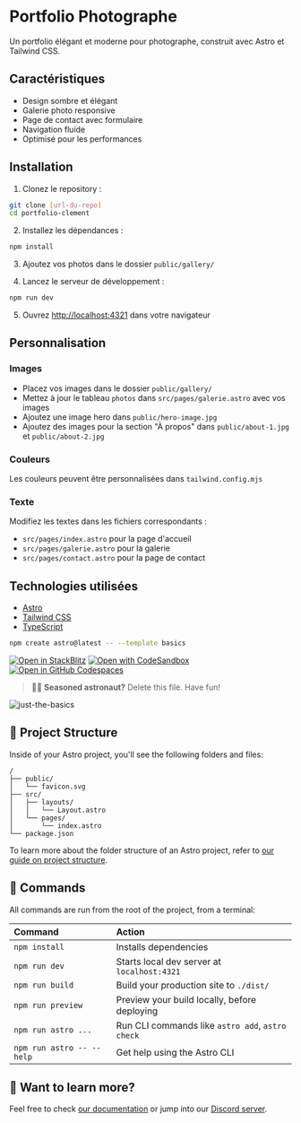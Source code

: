 # Portfolio Photographe

Un portfolio élégant et moderne pour photographe, construit avec Astro et Tailwind CSS.

## Caractéristiques

- Design sombre et élégant
- Galerie photo responsive
- Page de contact avec formulaire
- Navigation fluide
- Optimisé pour les performances

## Installation

1. Clonez le repository :
```bash
git clone [url-du-repo]
cd portfolio-clement
```

2. Installez les dépendances :
```bash
npm install
```

3. Ajoutez vos photos dans le dossier `public/gallery/`

4. Lancez le serveur de développement :
```bash
npm run dev
```

5. Ouvrez [http://localhost:4321](http://localhost:4321) dans votre navigateur

## Personnalisation

### Images
- Placez vos images dans le dossier `public/gallery/`
- Mettez à jour le tableau `photos` dans `src/pages/galerie.astro` avec vos images
- Ajoutez une image hero dans `public/hero-image.jpg`
- Ajoutez des images pour la section "À propos" dans `public/about-1.jpg` et `public/about-2.jpg`

### Couleurs
Les couleurs peuvent être personnalisées dans `tailwind.config.mjs`

### Texte
Modifiez les textes dans les fichiers correspondants :
- `src/pages/index.astro` pour la page d'accueil
- `src/pages/galerie.astro` pour la galerie
- `src/pages/contact.astro` pour la page de contact

## Technologies utilisées

- [Astro](https://astro.build)
- [Tailwind CSS](https://tailwindcss.com)
- [TypeScript](https://www.typescriptlang.org)

```sh
npm create astro@latest -- --template basics
```

[![Open in StackBlitz](https://developer.stackblitz.com/img/open_in_stackblitz.svg)](https://stackblitz.com/github/withastro/astro/tree/latest/examples/basics)
[![Open with CodeSandbox](https://assets.codesandbox.io/github/button-edit-lime.svg)](https://codesandbox.io/p/sandbox/github/withastro/astro/tree/latest/examples/basics)
[![Open in GitHub Codespaces](https://github.com/codespaces/badge.svg)](https://codespaces.new/withastro/astro?devcontainer_path=.devcontainer/basics/devcontainer.json)

> 🧑‍🚀 **Seasoned astronaut?** Delete this file. Have fun!

![just-the-basics](https://github.com/withastro/astro/assets/2244813/a0a5533c-a856-4198-8470-2d67b1d7c554)

## 🚀 Project Structure

Inside of your Astro project, you'll see the following folders and files:

```text
/
├── public/
│   └── favicon.svg
├── src/
│   ├── layouts/
│   │   └── Layout.astro
│   └── pages/
│       └── index.astro
└── package.json
```

To learn more about the folder structure of an Astro project, refer to [our guide on project structure](https://docs.astro.build/en/basics/project-structure/).

## 🧞 Commands

All commands are run from the root of the project, from a terminal:

| Command                   | Action                                           |
| :------------------------ | :----------------------------------------------- |
| `npm install`             | Installs dependencies                            |
| `npm run dev`             | Starts local dev server at `localhost:4321`      |
| `npm run build`           | Build your production site to `./dist/`          |
| `npm run preview`         | Preview your build locally, before deploying     |
| `npm run astro ...`       | Run CLI commands like `astro add`, `astro check` |
| `npm run astro -- --help` | Get help using the Astro CLI                     |

## 👀 Want to learn more?

Feel free to check [our documentation](https://docs.astro.build) or jump into our [Discord server](https://astro.build/chat).
